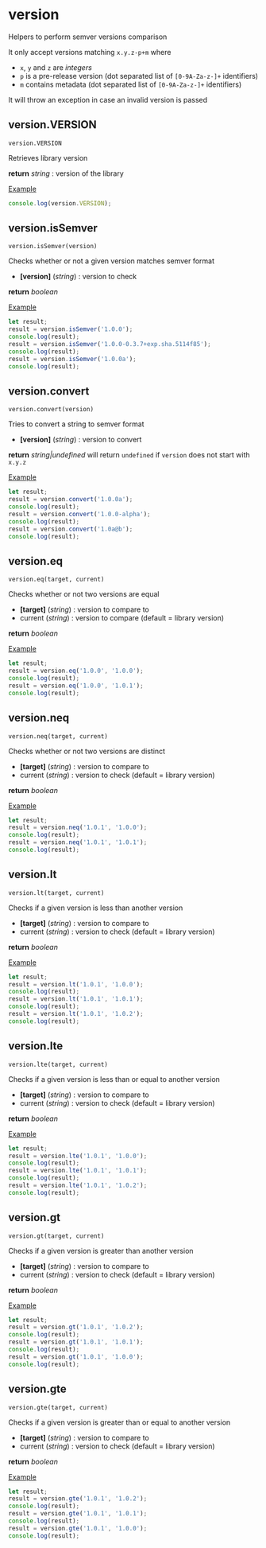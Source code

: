 # version

Helpers to perform semver versions comparison

It only accept versions matching `x.y.z-p+m` where 
  * `x`, `y` and `z` are *integers*
  * `p` is a pre-release version (dot separated list of `[0-9A-Za-z-]+` identifiers)
  * `m` contains metadata (dot separated list of `[0-9A-Za-z-]+` identifiers)

It will throw an exception in case an invalid version is passed

## version.VERSION

`version.VERSION`

Retrieves library version

**return** *string* : version of the library

<u>Example</u>

```js
console.log(version.VERSION);
```

## version.isSemver

`version.isSemver(version)`

Checks whether or not a given version matches semver format

* **[version]** (*string*) : version to check

**return** *boolean*

<u>Example</u>

```js
let result;
result = version.isSemver('1.0.0');
console.log(result);
result = version.isSemver('1.0.0-0.3.7+exp.sha.5114f85');
console.log(result);
result = version.isSemver('1.0.0a');
console.log(result);
```

## version.convert

`version.convert(version)`

Tries to convert a string to semver format

* **[version]** (*string*) : version to convert

**return** *string|undefined* will return `undefined` if `version` does not start with `x.y.z`

<u>Example</u>

```js
let result;
result = version.convert('1.0.0a');
console.log(result);
result = version.convert('1.0.0-alpha');
console.log(result);
result = version.convert('1.0a@b');
console.log(result);
```

## version.eq

`version.eq(target, current)`

Checks whether or not two versions are equal

* **[target]** (*string*) : version to compare to
* current (*string*) : version to compare (default = library version)

**return** *boolean*

<u>Example</u>

```js
let result;
result = version.eq('1.0.0', '1.0.0');
console.log(result);
result = version.eq('1.0.0', '1.0.1');
console.log(result);
```

## version.neq

`version.neq(target, current)`

Checks whether or not two versions are distinct

* **[target]** (*string*) : version to compare to
* current (*string*) : version to check (default = library version)

**return** *boolean*

<u>Example</u>

```js
let result;
result = version.neq('1.0.1', '1.0.0');
console.log(result);
result = version.neq('1.0.1', '1.0.1');
console.log(result);
```

## version.lt

`version.lt(target, current)`

Checks if a given version is less than another version

* **[target]** (*string*) : version to compare to
* current (*string*) : version to check (default = library version)

**return** *boolean*

<u>Example</u>

```js
let result;
result = version.lt('1.0.1', '1.0.0');
console.log(result);
result = version.lt('1.0.1', '1.0.1');
console.log(result);
result = version.lt('1.0.1', '1.0.2');
console.log(result);
```

## version.lte

`version.lte(target, current)`

Checks if a given version is less than or equal to another version

* **[target]** (*string*) : version to compare to
* current (*string*) : version to check (default = library version)

**return** *boolean*

<u>Example</u>

```js
let result;
result = version.lte('1.0.1', '1.0.0');
console.log(result);
result = version.lte('1.0.1', '1.0.1');
console.log(result);
result = version.lte('1.0.1', '1.0.2');
console.log(result);
```

## version.gt

`version.gt(target, current)`

Checks if a given version is greater than another version

* **[target]** (*string*) : version to compare to
* current (*string*) : version to check (default = library version)

**return** *boolean*

<u>Example</u>

```js
let result;
result = version.gt('1.0.1', '1.0.2');
console.log(result);
result = version.gt('1.0.1', '1.0.1');
console.log(result);
result = version.gt('1.0.1', '1.0.0');
console.log(result);
```

## version.gte

`version.gte(target, current)`

Checks if a given version is greater than or equal to another version

* **[target]** (*string*) : version to compare to
* current (*string*) : version to check (default = library version)

**return** *boolean*

<u>Example</u>

```js
let result;
result = version.gte('1.0.1', '1.0.2');
console.log(result);
result = version.gte('1.0.1', '1.0.1');
console.log(result);
result = version.gte('1.0.1', '1.0.0');
console.log(result);
```
